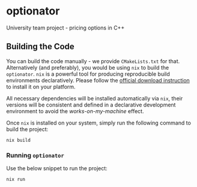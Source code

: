 # optionator
University team project - pricing options in C++

## Building the Code

You can build the code manually - we provide `CMakeLists.txt` for that. Alternatively 
(and preferably), you would be using `nix` to build the `optionator`. `nix` is 
a powerful tool for producing reproducible build environments declaratively. Please follow 
the [official download instruction](https://nixos.org/download) to install it on your platform.

All necessary dependencies will be installed automatically via `nix`, their versions will be 
consistent and defined in a declarative development environment to avoid the *works-on-my-machine*
effect.

Once `nix` is installed on your system, simply run the following command to build the project:

```{bash}
nix build
```

### Running `optionator`

Use the below snippet to run the project:

```{bash}
nix run
```

